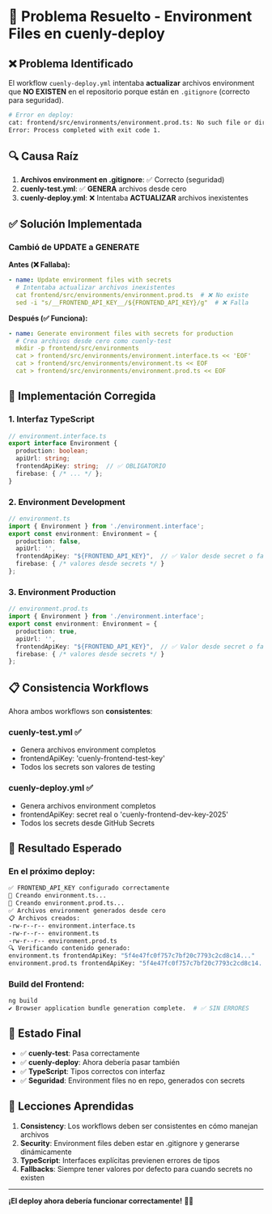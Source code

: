 # 🔧 Problema Resuelto - Environment Files en cuenly-deploy

## ❌ **Problema Identificado**

El workflow `cuenly-deploy.yml` intentaba **actualizar** archivos environment que **NO EXISTEN** en el repositorio porque están en `.gitignore` (correcto para seguridad).

```bash
# Error en deploy:
cat: frontend/src/environments/environment.prod.ts: No such file or directory
Error: Process completed with exit code 1.
```

## 🔍 **Causa Raíz**

1. **Archivos environment en .gitignore**: ✅ Correcto (seguridad)
2. **cuenly-test.yml**: ✅ **GENERA** archivos desde cero
3. **cuenly-deploy.yml**: ❌ Intentaba **ACTUALIZAR** archivos inexistentes

## ✅ **Solución Implementada**

### **Cambió de UPDATE a GENERATE**

**Antes (❌ Fallaba):**
```yaml
- name: Update environment files with secrets
  # Intentaba actualizar archivos inexistentes
  cat frontend/src/environments/environment.prod.ts  # ❌ No existe
  sed -i "s/__FRONTEND_API_KEY__/${FRONTEND_API_KEY}/g"  # ❌ Falla
```

**Después (✅ Funciona):**
```yaml
- name: Generate environment files with secrets for production
  # Crea archivos desde cero como cuenly-test
  mkdir -p frontend/src/environments
  cat > frontend/src/environments/environment.interface.ts << 'EOF'
  cat > frontend/src/environments/environment.ts << EOF
  cat > frontend/src/environments/environment.prod.ts << EOF
```

## 🎯 **Implementación Corregida**

### **1. Interfaz TypeScript**
```typescript
// environment.interface.ts
export interface Environment {
  production: boolean;
  apiUrl: string;
  frontendApiKey: string;  // ✅ OBLIGATORIO
  firebase: { /* ... */ };
}
```

### **2. Environment Development**
```typescript
// environment.ts
import { Environment } from './environment.interface';
export const environment: Environment = {
  production: false,
  apiUrl: '',
  frontendApiKey: "${FRONTEND_API_KEY}",  // ✅ Valor desde secret o fallback
  firebase: { /* valores desde secrets */ }
};
```

### **3. Environment Production**
```typescript
// environment.prod.ts
import { Environment } from './environment.interface';
export const environment: Environment = {
  production: true,
  apiUrl: '',
  frontendApiKey: "${FRONTEND_API_KEY}",  // ✅ Valor desde secret o fallback
  firebase: { /* valores desde secrets */ }
};
```

## 📋 **Consistencia Workflows**

Ahora ambos workflows son **consistentes**:

### **cuenly-test.yml** ✅
- Genera archivos environment completos
- frontendApiKey: 'cuenly-frontend-test-key'
- Todos los secrets son valores de testing

### **cuenly-deploy.yml** ✅ 
- Genera archivos environment completos
- frontendApiKey: secret real o 'cuenly-frontend-dev-key-2025'
- Todos los secrets desde GitHub Secrets

## 🚀 **Resultado Esperado**

### **En el próximo deploy:**
```bash
✅ FRONTEND_API_KEY configurado correctamente
🔧 Creando environment.ts...
🔧 Creando environment.prod.ts...
✅ Archivos environment generados desde cero
📋 Archivos creados:
-rw-r--r-- environment.interface.ts
-rw-r--r-- environment.ts
-rw-r--r-- environment.prod.ts
🔍 Verificando contenido generado:
environment.ts frontendApiKey: "5f4e47fc0f757c7bf20c7793c2cd8c14..."
environment.prod.ts frontendApiKey: "5f4e47fc0f757c7bf20c7793c2cd8c14..."
```

### **Build del Frontend:**
```bash
ng build
✔ Browser application bundle generation complete.  # ✅ SIN ERRORES
```

## 🎯 **Estado Final**

- ✅ **cuenly-test**: Pasa correctamente
- ✅ **cuenly-deploy**: Ahora debería pasar también
- ✅ **TypeScript**: Tipos correctos con interfaz
- ✅ **Seguridad**: Environment files no en repo, generados con secrets

## 📝 **Lecciones Aprendidas**

1. **Consistency**: Los workflows deben ser consistentes en cómo manejan archivos
2. **Security**: Environment files deben estar en .gitignore y generarse dinámicamente  
3. **TypeScript**: Interfaces explícitas previenen errores de tipos
4. **Fallbacks**: Siempre tener valores por defecto para cuando secrets no existen

---

**¡El deploy ahora debería funcionar correctamente!** 🚀✨